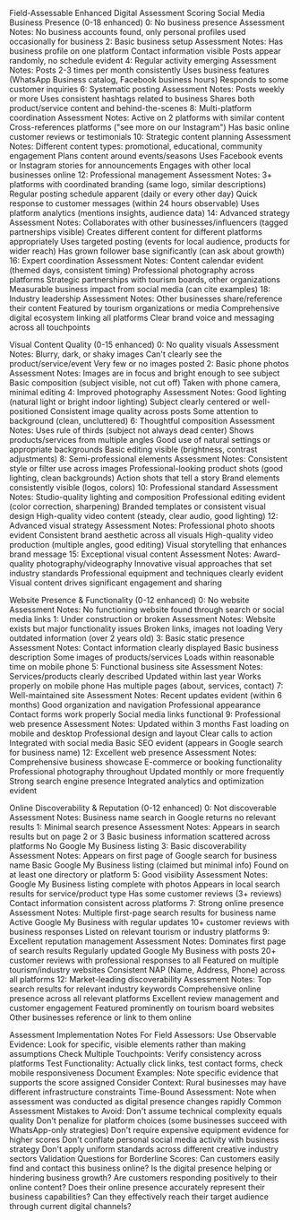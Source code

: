 Field-Assessable Enhanced Digital Assessment Scoring
Social Media Business Presence (0-18 enhanced)
0: No business presence
Assessment Notes: No business accounts found, only personal profiles used occasionally for business
2: Basic business setup
Assessment Notes:
Has business profile on one platform
Contact information visible
Posts appear randomly, no schedule evident
4: Regular activity emerging
Assessment Notes:
Posts 2-3 times per month consistently
Uses business features (WhatsApp Business catalog, Facebook business hours)
Responds to some customer inquiries
6: Systematic posting
Assessment Notes:
Posts weekly or more
Uses consistent hashtags related to business
Shares both product/service content and behind-the-scenes
8: Multi-platform coordination
Assessment Notes:
Active on 2 platforms with similar content
Cross-references platforms ("see more on our Instagram")
Has basic online customer reviews or testimonials
10: Strategic content planning
Assessment Notes:
Different content types: promotional, educational, community engagement
Plans content around events/seasons
Uses Facebook events or Instagram stories for announcements
Engages with other local businesses online
12: Professional management
Assessment Notes:
3+ platforms with coordinated branding (same logo, similar descriptions)
Regular posting schedule apparent (daily or every other day)
Quick response to customer messages (within 24 hours observable)
Uses platform analytics (mentions insights, audience data)
14: Advanced strategy
Assessment Notes:
Collaborates with other businesses/influencers (tagged partnerships visible)
Creates different content for different platforms appropriately
Uses targeted posting (events for local audience, products for wider reach)
Has grown follower base significantly (can ask about growth)
16: Expert coordination
Assessment Notes:
Content calendar evident (themed days, consistent timing)
Professional photography across platforms
Strategic partnerships with tourism boards, other organizations
Measurable business impact from social media (can cite examples)
18: Industry leadership
Assessment Notes:
Other businesses share/reference their content
Featured by tourism organizations or media
Comprehensive digital ecosystem linking all platforms
Clear brand voice and messaging across all touchpoints

Visual Content Quality (0-15 enhanced)
0: No quality visuals
Assessment Notes:
Blurry, dark, or shaky images
Can't clearly see the product/service/event
Very few or no images posted
2: Basic phone photos
Assessment Notes:
Images are in focus and bright enough to see subject
Basic composition (subject visible, not cut off)
Taken with phone camera, minimal editing
4: Improved photography
Assessment Notes:
Good lighting (natural light or bright indoor lighting)
Subject clearly centered or well-positioned
Consistent image quality across posts
Some attention to background (clean, uncluttered)
6: Thoughtful composition
Assessment Notes:
Uses rule of thirds (subject not always dead center)
Shows products/services from multiple angles
Good use of natural settings or appropriate backgrounds
Basic editing visible (brightness, contrast adjustments)
8: Semi-professional elements
Assessment Notes:
Consistent style or filter use across images
Professional-looking product shots (good lighting, clean backgrounds)
Action shots that tell a story
Brand elements consistently visible (logos, colors)
10: Professional standard
Assessment Notes:
Studio-quality lighting and composition
Professional editing evident (color correction, sharpening)
Branded templates or consistent visual design
High-quality video content (steady, clear audio, good lighting)
12: Advanced visual strategy
Assessment Notes:
Professional photo shoots evident
Consistent brand aesthetic across all visuals
High-quality video production (multiple angles, good editing)
Visual storytelling that enhances brand message
15: Exceptional visual content
Assessment Notes:
Award-quality photography/videography
Innovative visual approaches that set industry standards
Professional equipment and techniques clearly evident
Visual content drives significant engagement and sharing

Website Presence & Functionality (0-12 enhanced)
0: No website
Assessment Notes: No functioning website found through search or social media links
1: Under construction or broken
Assessment Notes:
Website exists but major functionality issues
Broken links, images not loading
Very outdated information (over 2 years old)
3: Basic static presence
Assessment Notes:
Contact information clearly displayed
Basic business description
Some images of products/services
Loads within reasonable time on mobile phone
5: Functional business site
Assessment Notes:
Services/products clearly described
Updated within last year
Works properly on mobile phone
Has multiple pages (about, services, contact)
7: Well-maintained site
Assessment Notes:
Recent updates evident (within 6 months)
Good organization and navigation
Professional appearance
Contact forms work properly
Social media links functional
9: Professional web presence
Assessment Notes:
Updated within 3 months
Fast loading on mobile and desktop
Professional design and layout
Clear calls to action
Integrated with social media
Basic SEO evident (appears in Google search for business name)
12: Excellent web presence
Assessment Notes:
Comprehensive business showcase
E-commerce or booking functionality
Professional photography throughout
Updated monthly or more frequently
Strong search engine presence
Integrated analytics and optimization evident

Online Discoverability & Reputation (0-12 enhanced)
0: Not discoverable
Assessment Notes: Business name search in Google returns no relevant results
1: Minimal search presence
Assessment Notes:
Appears in search results but on page 2 or 3
Basic business information scattered across platforms
No Google My Business listing
3: Basic discoverability
Assessment Notes:
Appears on first page of Google search for business name
Basic Google My Business listing (claimed but minimal info)
Found on at least one directory or platform
5: Good visibility
Assessment Notes:
Google My Business listing complete with photos
Appears in local search results for service/product type
Has some customer reviews (3+ reviews)
Contact information consistent across platforms
7: Strong online presence
Assessment Notes:
Multiple first-page search results for business name
Active Google My Business with regular updates
10+ customer reviews with business responses
Listed on relevant tourism or industry platforms
9: Excellent reputation management
Assessment Notes:
Dominates first page of search results
Regularly updated Google My Business with posts
20+ customer reviews with professional responses to all
Featured on multiple tourism/industry websites
Consistent NAP (Name, Address, Phone) across all platforms
12: Market-leading discoverability
Assessment Notes:
Top search results for relevant industry keywords
Comprehensive online presence across all relevant platforms
Excellent review management and customer engagement
Featured prominently on tourism board websites
Other businesses reference or link to them online

Assessment Implementation Notes
For Field Assessors:
Use Observable Evidence: Look for specific, visible elements rather than making assumptions
Check Multiple Touchpoints: Verify consistency across platforms
Test Functionality: Actually click links, test contact forms, check mobile responsiveness
Document Examples: Note specific evidence that supports the score assigned
Consider Context: Rural businesses may have different infrastructure constraints
Time-Bound Assessment: Note when assessment was conducted as digital presence changes rapidly
Common Assessment Mistakes to Avoid:
Don't assume technical complexity equals quality
Don't penalize for platform choices (some businesses succeed with WhatsApp-only strategies)
Don't require expensive equipment evidence for higher scores
Don't conflate personal social media activity with business strategy
Don't apply uniform standards across different creative industry sectors
Validation Questions for Borderline Scores:
Can customers easily find and contact this business online?
Is the digital presence helping or hindering business growth?
Are customers responding positively to their online content?
Does their online presence accurately represent their business capabilities?
Can they effectively reach their target audience through current digital channels?

